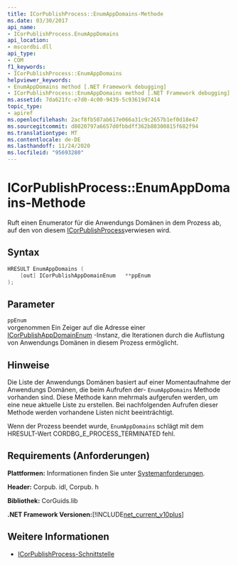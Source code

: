 ```yaml
---
title: ICorPublishProcess::EnumAppDomains-Methode
ms.date: 03/30/2017
api_name:
- ICorPublishProcess.EnumAppDomains
api_location:
- mscordbi.dll
api_type:
- COM
f1_keywords:
- ICorPublishProcess::EnumAppDomains
helpviewer_keywords:
- EnumAppDomains method [.NET Framework debugging]
- ICorPublishProcess::EnumAppDomains method [.NET Framework debugging]
ms.assetid: 7da621fc-e7d0-4c00-9439-5c93619d7414
topic_type:
- apiref
ms.openlocfilehash: 2acf8fb507ab617e066a31c9c2657b1ef0d18e47
ms.sourcegitcommit: d8020797a6657d0fbbdff362b80300815f682f94
ms.translationtype: MT
ms.contentlocale: de-DE
ms.lasthandoff: 11/24/2020
ms.locfileid: "95693280"
---
```

# <a name="icorpublishprocessenumappdomains-method"></a>ICorPublishProcess::EnumAppDomains-Methode

Ruft einen Enumerator für die Anwendungs Domänen in dem Prozess ab, auf den von diesem [ICorPublishProcess](icorpublishprocess-interface.md)verwiesen wird.  
  
## <a name="syntax"></a>Syntax  
  
```cpp  
HRESULT EnumAppDomains (  
    [out] ICorPublishAppDomainEnum   **ppEnum  
);  
```  
  
## <a name="parameters"></a>Parameter  

 `ppEnum`  
 vorgenommen Ein Zeiger auf die Adresse einer [ICorPublishAppDomainEnum](icorpublishappdomainenum-interface.md) -Instanz, die Iterationen durch die Auflistung von Anwendungs Domänen in diesem Prozess ermöglicht.  
  
## <a name="remarks"></a>Hinweise  

 Die Liste der Anwendungs Domänen basiert auf einer Momentaufnahme der Anwendungs Domänen, die beim Aufrufen der- `EnumAppDomains` Methode vorhanden sind. Diese Methode kann mehrmals aufgerufen werden, um eine neue aktuelle Liste zu erstellen. Bei nachfolgenden Aufrufen dieser Methode werden vorhandene Listen nicht beeinträchtigt.  
  
 Wenn der Prozess beendet wurde, `EnumAppDomains` schlägt mit dem HRESULT-Wert CORDBG_E_PROCESS_TERMINATED fehl.  
  
## <a name="requirements"></a>Requirements (Anforderungen)  

 **Plattformen:** Informationen finden Sie unter [Systemanforderungen](../../get-started/system-requirements.md).  
  
 **Header:** Corpub. idl, Corpub. h  
  
 **Bibliothek:** CorGuids.lib  
  
 **.NET Framework Versionen:**[!INCLUDE[net_current_v10plus](../../../../includes/net-current-v10plus-md.md)]  
  
## <a name="see-also"></a>Weitere Informationen

- [ICorPublishProcess-Schnittstelle](icorpublishprocess-interface.md)
